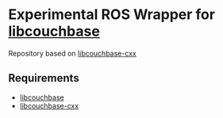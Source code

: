 
# Experimental ROS Wrapper for [libcouchbase](https://github.com/couchbase/libcouchbase)

Repository based on [libcouchbase-cxx](https://github.com/couchbaselabs/libcouchbase-cxx)

## Requirements

* [libcouchbase](https://github.com/couchbase/libcouchbase)
* [libcouchbase-cxx](https://github.com/couchbaselabs/libcouchbase-cxx)

